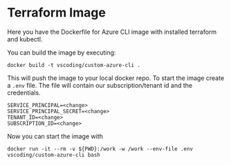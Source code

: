 # Terraform Image
Here you have the Dockerfile for Azure CLI image with installed terraform and kubectl. 

You can build the image by executing:
```shell
docker build -t vscoding/custom-azure-cli .
```
This will push the image to your local docker repo. To start the image create a `.env` file. The file will contain our subscription/tenant id and the credentials. 
```text
SERVICE_PRINCIPAL=<change>
SERVICE_PRINCIPAL_SECRET=<change>
TENANT_ID=<change>
SUBSCRIPTION_ID=<change>
```
Now you can start the image with
```shell
docker run -it --rm -v ${PWD}:/work -w /work --env-file .env vscoding/custom-azure-cli bash

```
